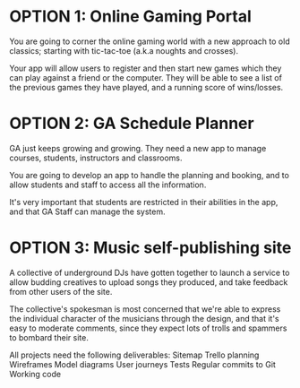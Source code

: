# OPTION 1: Online Gaming Portal

You are going to corner the online gaming world with a new approach to old classics; starting with tic-tac-toe (a.k.a noughts and crosses).

Your app will allow users to register and then start new games which they can play against a friend or the computer. They will be able to see a list of the previous games they have played, and a running score of wins/losses.

  




# OPTION 2: GA Schedule Planner

GA just keeps growing and growing. They need a new app to manage courses, students, instructors and classrooms.

You are going to develop an app to handle the planning and booking, and to allow students and staff to access all the information. 

It's very important that students are restricted in their abilities in the app, and that GA Staff can manage the system.





# OPTION 3: Music self-publishing site

A collective of underground DJs have gotten together to launch a service to allow budding creatives to upload songs they produced, and take feedback from other users of the site.

The collective's spokesman is most concerned that we're able to express the individual character of the musicians through the design, and that it's easy to moderate comments, since they expect lots of trolls and spammers to bombard their site.





All projects need the following deliverables:
Sitemap
Trello planning
Wireframes
Model diagrams
User journeys
Tests
Regular commits to Git
Working code





